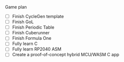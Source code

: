 Game plan
- [ ] Finish CycleGen template
- [ ] Finish GoL
- [ ] Finish Periodic Table
- [ ] Finish Cuberunner
- [ ] Finish Formula One
- [ ] Fully learn C
- [ ] Fully learn RP2040 ASM
- [ ] Create a proof-of-concept hybrid MCU/WASM C app